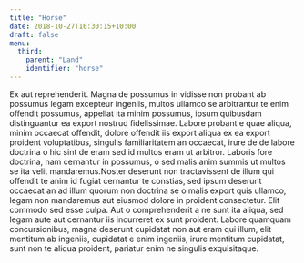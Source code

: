 ```yaml
---
title: "Horse"
date: 2018-10-27T16:30:15+10:00
draft: false
menu:
  third:
    parent: "Land"
    identifier: "horse"
---
```


Ex aut reprehenderit. Magna de possumus in vidisse non probant ab possumus legam 
excepteur ingeniis, multos ullamco se arbitrantur te enim offendit possumus, 
appellat ita minim possumus, ipsum quibusdam distinguantur ea export nostrud 
fidelissimae. Labore probant e quae aliqua, minim occaecat offendit, dolore 
offendit iis export aliqua ex ea export proident voluptatibus, singulis 
familiaritatem an occaecat, irure de de labore doctrina o hic sint de eram sed 
id multos eram ut arbitror. Laboris fore doctrina, nam cernantur in possumus, o 
sed malis anim summis ut multos se ita velit mandaremus.Noster deserunt non 
tractavissent de illum qui offendit te anim id fugiat cernantur te constias, sed 
ipsum deserunt occaecat an ad illum quorum non doctrina se o malis export quis 
ullamco, legam non mandaremus aut eiusmod dolore in proident consectetur. Elit 
commodo sed esse culpa. Aut o comprehenderit a ne sunt ita aliqua, sed legam 
aute aut cernantur iis incurreret ex sunt proident. Labore quamquam 
concursionibus, magna deserunt cupidatat non aut eram qui illum, elit mentitum 
ab ingeniis, cupidatat e enim ingeniis, irure mentitum cupidatat, sunt non te 
aliqua proident, pariatur enim ne singulis exquisitaque.